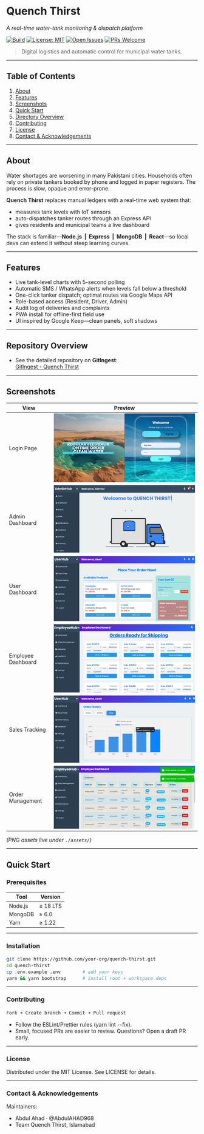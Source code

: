 <!-- PROJECT BANNER -->
# Quench&nbsp;Thirst  
*A real-time water-tank monitoring & dispatch platform*

[![Build](https://img.shields.io/github/actions/workflow/status/your-org/quench-thirst/ci.yml?label=build)](../../actions) 
[![License: MIT](https://img.shields.io/badge/License-MIT-blue.svg)](LICENSE) 
[![Open Issues](https://img.shields.io/github/issues/your-org/quench-thirst.svg)](../../issues) 
[![PRs Welcome](https://img.shields.io/badge/PRs-welcome-brightgreen.svg)](CONTRIBUTING.md)

> Digital logistics and automatic control for municipal water tanks.

---

## Table&nbsp;of&nbsp;Contents
1. [About](#about)  
2. [Features](#features)  
3. [Screenshots](#screenshots)  
4. [Quick&nbsp;Start](#quick-start)   
5. [Directory Overview](#overview)  
6. [Contributing](#contributing)  
7. [License](#license)  
8. [Contact & Acknowledgements](#contact--acknowledgements)

---

## About
Water shortages are worsening in many Pakistani cities. Households often rely on private tankers booked by phone and logged in paper registers. The process is slow, opaque and error-prone.

**Quench Thirst** replaces manual ledgers with a real-time web system that:

* measures tank levels with IoT sensors  
* auto-dispatches tanker routes through an Express API  
* gives residents and municipal teams a live dashboard  

The stack is familiar—**Node.js &nbsp;|&nbsp; Express &nbsp;|&nbsp; MongoDB &nbsp;|&nbsp; React**—so local devs can extend it without steep learning curves.

---

## Features
- Live tank-level charts with 5-second polling  
- Automatic SMS / WhatsApp alerts when levels fall below a threshold  
- One-click tanker dispatch; optimal routes via Google Maps API  
- Role-based access (Resident, Driver, Admin)  
- Audit log of deliveries and complaints  
- PWA install for offline-first field use  
- UI inspired by Google Keep—clean panels, soft shadows

---
## Repository Overview

- See the detailed repository on **GitIngest**:  
[GitIngest - Quench Thirst](https://gitingest.com/AbdulAHAD968/QUENCH-THIRST/)

---

## Screenshots
| View | Preview |
|------|---------|
| Login Page | ![Quench Thirst login](./assets/1.PNG) |
| Admin Dashboard | ![Admin Dashboard](./assets/2.PNG) |
| User Dashboard | ![User Dashboard](./assets/6.PNG) |
| Employee Dashboard | ![Employee Dashboard](./assets/16.PNG) |
| Sales Tracking | ![Quench Thirst login](./assets/11.PNG) |
| Order Management | ![Quench Thirst login](./assets/18.PNG) |

*(PNG assets live under `./assets/`)*

---

## Quick Start
### Prerequisites
| Tool | Version |
|------|---------|
| Node.js | ≥ 18 LTS |
| MongoDB | ≥ 6.0 |
| Yarn | ≥ 1.22 |

---

### Installation
```bash
git clone https://github.com/your-org/quench-thirst.git
cd quench-thirst
cp .env.example .env        # add your keys
yarn && yarn bootstrap      # install root + workspace deps
```

---

### Contributing

```bash
Fork ➜ Create branch ➜ Commit ➜ Pull request
```
- Follow the ESLint/Prettier rules (yarn lint --fix).
- Small, focused PRs are easier to review. Questions? Open a draft PR early.

---

### License
Distributed under the MIT License. See LICENSE for details.

---

### Contact & Acknowledgements

Maintainers:
- Abdul Ahad · @AbdulAHAD968
- Team Quench Thirst, Islamabad

